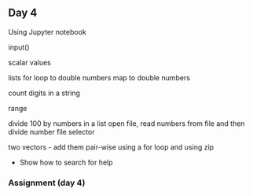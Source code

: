 ## Day 4

Using Jupyter notebook

input()

scalar values

lists
for loop to double numbers
map to double numbers

count digits in a string

range

divide 100 by numbers in a list
open file, read numbers from file and then divide number
file selector



two vectors - add them pair-wise using a for loop and using zip










* Show how to search for help




### Assignment (day 4)


